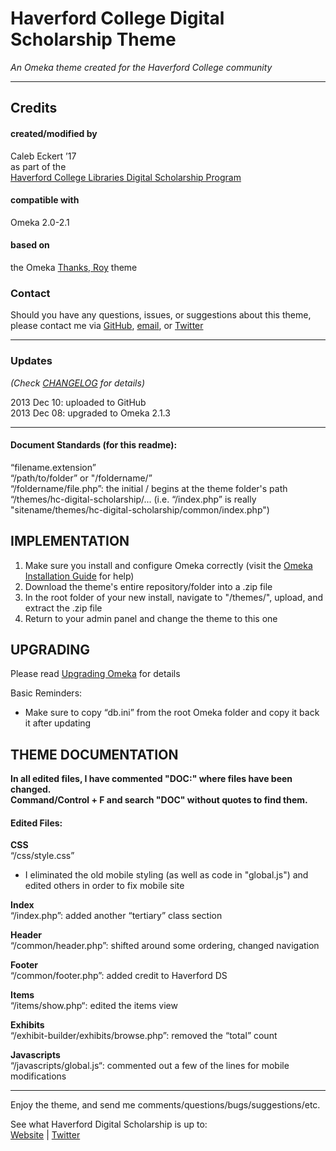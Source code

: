 Haverford College Digital Scholarship Theme
===========================================
_An Omeka theme created for the Haverford College community_

- - -

## Credits

#### created/modified by
Caleb Eckert ’17  
as part of the  
[Haverford College Libraries Digital Scholarship Program](http://library.haverford.edu/services/digital-scholarship/)
 
#### compatible with
Omeka 2.0-2.1

#### based on
the Omeka [Thanks, Roy](http://omeka.org/add-ons/themes/thanks-roy/) theme

### Contact
Should you have any questions, issues, or suggestions about this theme, please contact me via [GitHub](https://github.com/calebeckert/hc-digital-scholarship), [email](ceckert@haverford.edu), or [Twitter](https://twitter.com/eckertcaleb)

- - - 

### Updates
_(Check [CHANGELOG](https://github.com/calebeckert/hc-digital-scholarship/blob/master/CHANGELOG.md) for details)_

2013 Dec 10: uploaded to GitHub  
2013 Dec 08: upgraded to Omeka 2.1.3  

- - - 

#### Document Standards (for this readme):

“filename.extension”  
“/path/to/folder” or "/foldername/”  
“/foldername/file.php”: the initial / begins at the theme folder's path “/themes/hc-digital-scholarship/... (i.e. “/index.php” is really "sitename/themes/hc-digital-scholarship/common/index.php")


IMPLEMENTATION
--------------

1. Make sure you install and configure Omeka correctly (visit the [Omeka Installation Guide](http://omeka.org/codex/Installation) for help)
2. Download the theme's entire repository/folder into a .zip file
3. In the root folder of your new install, navigate to "/themes/", upload, and extract the .zip file
4. Return to your admin panel and change the theme to this one

UPGRADING
---------

Please read [Upgrading Omeka](http://omeka.org/codex/Upgrading) for details

Basic Reminders:
* Make sure to copy “db.ini” from the root Omeka folder and copy it back it after updating

THEME DOCUMENTATION
-------------------

**In all edited files, I have commented "DOC:" where files have been changed.  
Command/Control + F and search "DOC" without quotes to find them.**

#### Edited Files:

**CSS**  
“/css/style.css”
 - I eliminated the old mobile styling (as well as code in "global.js") and edited others in order to fix mobile site
 
**Index**  
“/index.php”: added another “tertiary” class section
 
**Header**  
“/common/header.php”: shifted around some ordering, changed navigation

**Footer**  
“/common/footer.php”: added credit to Haverford DS

**Items**  
“/items/show.php“: edited the items view

**Exhibits**  
“/exhibit-builder/exhibits/browse.php”: removed the “total” count

**Javascripts**  
“/javascripts/global.js“: commented out a few of the lines for mobile modifications

- - - 

Enjoy the theme, and send me comments/questions/bugs/suggestions/etc.  

See what Haverford Digital Scholarship is up to:  
[Website](http://library.haverford.edu/services/digital-scholarship/) | [Twitter](https://twitter.com/search?q=%23haverfordds&src=hash&f=realtime)
